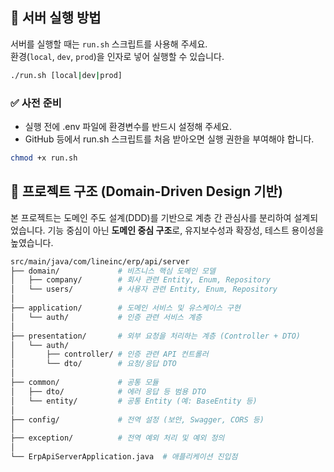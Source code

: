 ## 🔧 서버 실행 방법

서버를 실행할 때는 `run.sh` 스크립트를 사용해 주세요.  
환경(`local`, `dev`, `prod`)을 인자로 넣어 실행할 수 있습니다.

```bash
./run.sh [local|dev|prod]
```

### ✅ 사전 준비

- 실행 전에 .env 파일에 환경변수를 반드시 설정해 주세요.
- GitHub 등에서 run.sh 스크립트를 처음 받아오면 실행 권한을 부여해야 합니다.

```bash
chmod +x run.sh
```

## 🧠 프로젝트 구조 (Domain-Driven Design 기반)

본 프로젝트는 도메인 주도 설계(DDD)를 기반으로 계층 간 관심사를 분리하여 설계되었습니다.
기능 중심이 아닌 **도메인 중심 구조**로, 유지보수성과 확장성, 테스트 용이성을 높였습니다.

```bash
src/main/java/com/lineinc/erp/api/server
├── domain/             # 비즈니스 핵심 도메인 모델
│   ├── company/        # 회사 관련 Entity, Enum, Repository
│   └── users/          # 사용자 관련 Entity, Enum, Repository
│
├── application/        # 도메인 서비스 및 유스케이스 구현
│   └── auth/           # 인증 관련 서비스 계층
│
├── presentation/       # 외부 요청을 처리하는 계층 (Controller + DTO)
│   └── auth/
│       ├── controller/ # 인증 관련 API 컨트롤러
│       └── dto/        # 요청/응답 DTO
│
├── common/             # 공통 모듈
│   ├── dto/            # 에러 응답 등 범용 DTO
│   └── entity/         # 공통 Entity (예: BaseEntity 등)
│
├── config/             # 전역 설정 (보안, Swagger, CORS 등)
│
├── exception/          # 전역 예외 처리 및 예외 정의
│
└── ErpApiServerApplication.java  # 애플리케이션 진입점
```
